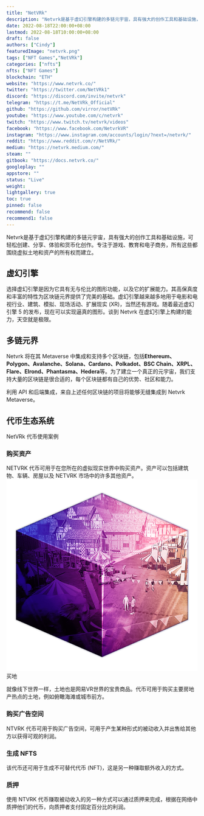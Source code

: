 ```yaml
---
title: "NetVRk"
description: "Netvrk是基于虚幻引擎构建的多链元宇宙，具有强大的创作工具和基础设施，可轻松创建、分享、体验和货币化创作。专注于游戏、教育和电子商务，所有这些都围绕虚拟土地和资产的所有权而建立。"
date: 2022-08-18T22:00:00+08:00
lastmod: 2022-08-18T10:00:00+08:00
draft: false
authors: ["Cindy"]
featuredImage: "netvrk.png"
tags: ["NFT Games","NetVRk"]
categories: ["nfts"]
nfts: ["NFT Games"]
blockchain: "ETH"
website: "https://www.netvrk.co/"
twitter: "https://twitter.com/NetVRk1"
discord: "https://discord.com/invite/netvrk"
telegram: "https://t.me/NetVRk_Official"
github: "https://github.com/virror/netVRk"
youtube: "https://www.youtube.com/c/netvrk"
twitch: "https://www.twitch.tv/netvrk/videos"
facebook: "https://www.facebook.com/NetvrkVR"
instagram: "https://www.instagram.com/accounts/login/?next=/netvrk/"
reddit: "https://www.reddit.com/r/NetVRk/"
medium: "https://netvrk.medium.com/"
steam: ""
gitbook: "https://docs.netvrk.co/"
googleplay: ""
appstore: ""
status: "Live"
weight: 
lightgallery: true
toc: true
pinned: false
recommend: false
recommend1: false
---
```

Netvrk是基于虚幻引擎构建的多链元宇宙，具有强大的创作工具和基础设施，可轻松创建、分享、体验和货币化创作。专注于游戏、教育和电子商务，所有这些都围绕虚拟土地和资产的所有权而建立。

## 虚幻引擎

选择虚幻引擎是因为它具有无与伦比的图形功能，以及它的扩展能力。其高保真度和丰富的特性为区块链元界提供了完美的基础。虚幻引擎越来越多地用于电影和电视行业、建筑、模拟、现场活动、扩展现实 (XR)，当然还有游戏。随着最近虚幻引擎 5 的发布，现在可以实现逼真的图形。谈到 Netvrk 在虚幻引擎上构建的能力，天空就是极限。

## 多链元界

Netvrk 将在其 Metaverse 中集成和支持多个区块链，包括**Ethereum、Polygon、Avalanche、Solana、Cardano、Polkadot、BSC Chain、XRPL、Flare、Elrond、Phantasma、Hedera**等。为了建立一个真正的元宇宙，我们支持大量的区块链是很合适的，每个区块链都有自己的优势、社区和能力。

利用 API 和后端集成，来自上述任何区块链的项目将能够无缝集成到 Netvrk Metaverse。

## 代币生态系统

NetVRk 代币使用案例

### 购买资产

NETVRK 代币可用于在您所在的虚拟现实世界中购买资产。资产可以包括建筑物、车辆、房屋以及 NETVRK 市场中的许多其他资产。![img](000000es04-01.png)买地

就像线下世界一样，土地也是网易VR世界的宝贵商品。代币可用于购买主要房地产热点的土地，例如俯瞰海滩或城市前方。

### 购买广告空间

NTVRK 代币可用于购买广告空间，可用于产生某种形式的被动收入并出售给其他方以获得可观的利润。

### 生成 NFTS

该代币还可用于生成不可替代代币 (NFT)，这是另一种赚取额外收入的方式。

### 质押

使用 NTVRK 代币赚取被动收入的另一种方式可以通过质押来完成，根据在网络中质押他们的代币，向质押者支付固定百分比的利润。